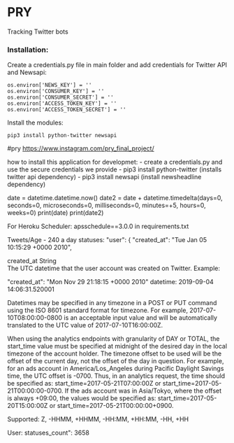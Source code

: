
# PRY

Tracking Twitter bots

### Installation:

Create a credentials.py file in main folder and add credentials for Twitter API and Newsapi:
```
os.environ['NEWS_KEY'] = ''
os.environ['CONSUMER_KEY'] = ''
os.environ['CONSUMER_SECRET'] = ''
os.environ['ACCESS_TOKEN_KEY'] = ''
os.environ['ACCESS_TOKEN_SECRET'] = ''
```

Install the modules:

```
pip3 install python-twitter newsapi
```

#pry
https://www.instagram.com/pry_final_project/

how to install this application for developmet: - create a credentials.py and use the secure credentials we provide - pip3 install python-twitter (installs twitter api dependency) - pip3 install newsapi (install newsheadline dependency)



date = datetime.datetime.now()
date2 = date + datetime.timedelta(days=0, seconds=0, microseconds=0,
                                  milliseconds=0, minutes=+5, hours=0, weeks=0)
print(date)
print(date2)


For Heroku Scheduler: apsschedule==3.0.0 in requirements.txt


Tweets/Age - 240 a day 
statuses: "user": { "created_at": "Tue Jan 05 10:15:29 +0000 2010",

created_at	String	
The UTC datetime that the user account was created on Twitter. Example:

"created_at": "Mon Nov 29 21:18:15 +0000 2010"
datetime: 2019-09-04 14:06:31.520001

Datetimes may be specified in any timezone in a POST or PUT command using the ISO 8601 standard format for timezone. For example, 2017-07-10T08:00:00-0800 is an acceptable input value and will be automatically translated to the UTC value of 2017-07-10T16:00:00Z.

When using the analytics endpoints with granularity of DAY or TOTAL, the start_time value must be specified at midnight of the desired day in the local timezone of the account holder. The timezone offset to be used will be the offset of the current day, not the offset of the day in question. For example, for an ads account in America/Los_Angeles during Pacific Daylight Savings time, the UTC offset is -0700. Thus, in an analytics request, the time should be specified as: start_time=2017-05-21T07:00:00Z or start_time=2017-05-21T00:00:00-0700. If the ads account was in Asia/Tokyo, where the offset is always +09:00, the values would be specified as: start_time=2017-05-20T15:00:00Z or start_time=2017-05-21T00:00:00+0900.


Supported: Z, -HHMM, +HHMM, -HH:MM, +HH:MM, -HH, +HH

User: statuses_count": 3658

